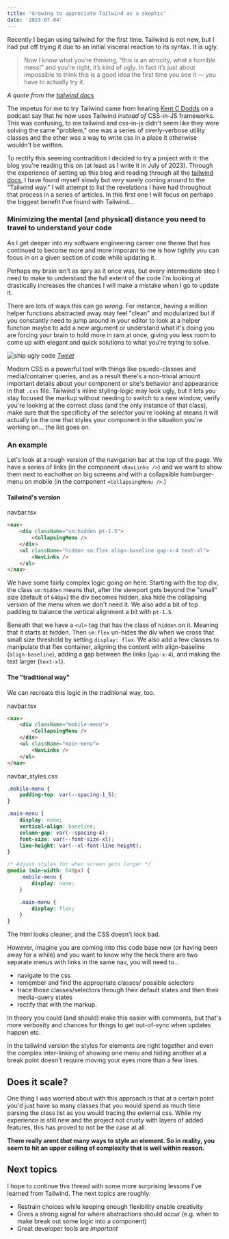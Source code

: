```yaml
---
title: 'Growing to appreciate Tailwind as a skeptic'
date: '2023-07-04'
---
```



Recently I began using tailwind for the first time. Tailwind is not new, but I had put off trying it due to an initial visceral reaction to its syntax. It is ugly.

> Now I know what you’re thinking, “this is an atrocity, what a horrible mess!” and you’re right, it’s kind of ugly. In fact it’s just about impossible to think this is a good idea the first time you see it — you have to actually try it.

_A quote from the [tailwind docs](https://tailwindcss.com/docs/utility-first)_

The impetus for me to try Tailwind came from hearing [Kent C Dodds](https://kentcdodds.com/) on a podcast say that he now uses Tailwind _instead of_ CSS-in-JS frameworks. This was confusing, to me tailwind and css-in-js didn't seem like they were solving the same "problem," one was a series of overly-verbose utility classes and the other was a way to write css in a place it otherwise wouldn't be written. 


To rectify this seeming contradition I decided to try a project with it: the blog you're reading this on (at least as I write it in July of 2023). Through the experience of setting up this blog and reading through all the [tailwind docs,](https://tailwindcss.com/docs) I have found myself slowly but _very_ surely coming around to the "Tailwind way." I will attempt to list the revelations I have had throughout that process in a series of articles. In this first one I will focus on perhaps the biggest benefit I've found with Tailwind...

### Minimizing the mental (and physical) distance you need to travel to understand your code

As I get deeper into my software engineering career one theme that has continued to become more and more imporant to me is how tightly you can focus in on a given section of code while updating it. 

Perhaps my brain isn't as spry as it once was, but every intermediate step I need to make to understand the full extent of the code I'm looking at drastically increases the chances I will make a mistake when I go to update it. 

There are lots of ways this can go _wrong._ For instance, having a million helper functions abstracted away may feel "clean" and modularized but if you constantly need to jump around in your editor to look at a helper function maybe to add a new argument or understand what it's doing you are forcing your brain to hold more in ram at once, giving you less room to come up with elegant and quick solutions to what you're trying to solve. 


![ship ugly code](/assets/ship-ugly.png)
_[Tweet](https://twitter.com/ryanflorence/status/1673883374459686915)_



Modern CSS is a powerful tool with things like psuedo-classes and media/container queries, and as a result there's a non-trivial amount important details about your component or site's behavior and appearance in that `.css` file. Tailwind's inline styling-logic may look ugly, but it lets you stay focused the markup without needing to switch to a new window, verify you're looking at the correct class (and the only instance of that class), make sure that the specificity of the selector you're looking at means it will actually be the one that styles your component in the situation you're working on... the list goes on. 

### An example


Let's look at a rough version of the navigation bar at the top of the page. We have a series of links (in the component `<NavLinks />`) and we want to show them next to eachother on big screens and with a collapsible hamburger-menu on mobile (in the component `<CollapsingMenu />`.) 

#### Tailwind's version

<p class="file-title">navbar.tsx</p>

```html
<nav>
    <div className="sm:hidden pt-1.5">
        <CollapsingMenu />
    </div>
    <ul className="hidden sm:flex align-baseline gap-x-4 text-xl">
        <NavLinks />
    </ul>
</nav>
```

We have some fairly complex logic going on here. Starting with the top div, the class `sm:hidden` means that, after the viewport gets beyond the "small" size (default of `640px`) the div becomes hidden, aka hide the collapsing version of the menu when we don't need it. We also add a bit of top padding to balance the vertical alignment a bit with `pt-1.5`. 

Beneath that we have a `<ul>` tag that has the class of `hidden` on it. Meaning that it starts at hidden. Then `sm:flex` un-hides the div when we cross that small size threshold by setting `display: flex`. We also add a few classes to manipulate that flex container, aligning the content with align-baseline (`align-baseline`), adding a gap between the links (`gap-x-4`), and making the text larger (`text-xl`). 

#### The "traditional way"

We can recreate this logic in the traditional way, too. 

<p class="file-title">navbar.tsx</p>

```html title="my_file"
<nav>
    <div className="mobile-menu">
        <CollapsingMenu />
    </div>
    <ul className="main-menu">
        <NavLinks />
    </ul>
</nav>
```

<p class="file-title">navbar_styles.css</p>

```css
.mobile-menu {
    padding-top: var(--spacing-1_5);
}

.main-menu {
    display: none;
    vertical-align: baseline;
    column-gap: var(--spacing-4);
    font-size: var(--font-size-xl);
    line-height: var(--xl-font-line-height);
}

/* Adjust styles for when screen gets larger */
@media (min-width: 640px) { 
    .mobile-menu {
        display: none;
    }

    .main-menu {
        display: flex;
    }
}
```

The html looks cleaner, and the CSS doesn't look bad. 

However, imagine you are coming into this code base new (or having been away for a while) and you want to know why the heck there are two separate menus with links in the same nav, you will need to...
- navigate to the css
- remember and find the appropriate classes/ possible selectors
- trace those classes/selectors through their default states and then their media-query states
- rectify that with the markup. 

In theory you could (and should) make this easier with comments, but that's more verbosity and chances for things to get out-of-sync when updates happen etc.

In the tailwind version the styles for elements are right together and even the complex inter-linking of showing one menu and hiding another at a break point doesn't require moving your eyes more than a few lines. 


## Does it scale?

One thing I was worried about with this approach is that at a certain point you'd just have so many classes that you would spend as much time parsing the class list as you would tracing the external css. While my experience is still new and the project not crusty with layers of added features, this has proved to not be the case at all. 

**There really arent _that_ many ways to style an element. So in reality, you seem to hit an upper ceiling of complexity that is well within reason.**


## Next topics

I hope to continue this thread with some more surprising lessons I've learned from Tailwind. The next topics are roughly:

- Restrain choices while keeping enough flexibility enable creativity
- Gives a strong signal for where abstractions should occur (e.g. when to make break out some logic into a component)
- Great developer tools are _important_

